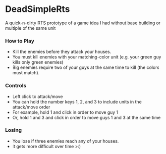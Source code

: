 # DeadSimpleRts
A quick-n-dirty RTS prototype of a game idea I had without base building or multiple of the same unit

### How to Play
- Kill the enemies before they attack your houses.
- You must kill enemies with your matching-color unit (e.g. your green guy kills only green enemies)
- Big enemies require two of your guys at the same time to kill (the colors must match).

### Controls
- Left click to attack/move
- You can hold the number keys 1, 2, and 3 to include units in the attack/move order
- For example, hold 1 and click in order to move guy 1
- Or, hold 1 and 3 and click in order to move guys 1 and 3 at the same time

### Losing
- You lose if three enemies reach any of your houses.
- It gets more difficult over time >:)

